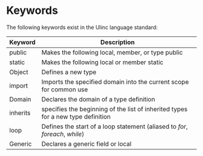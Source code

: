 # Keywords
The following keywords exist in the Ulinc language standard:

|Keyword|Description|
|---|---|
|public|Makes the following local, member, or type public|
|static|Makes the following local or member static|
|Object|Defines a new type|
|import|Imports the specified domain into the current scope for common use|
|Domain|Declares the domain of a type definition|
|inherits|specifies the beginning of the list of inherited types for a new type definition|
|loop|Defines the start of a loop statement (aliased to *for*, *foreach*, *while*)|
|Generic|Declares a generic field or local|
